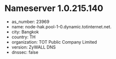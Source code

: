 # Nameserver 1.0.215.140

* as_number: 23969
* name: node-hak.pool-1-0.dynamic.totinternet.net.
* city: Bangkok
* country: TH
* organization: TOT Public Company Limited
* version: ZyWALL DNS
* dnssec: false
